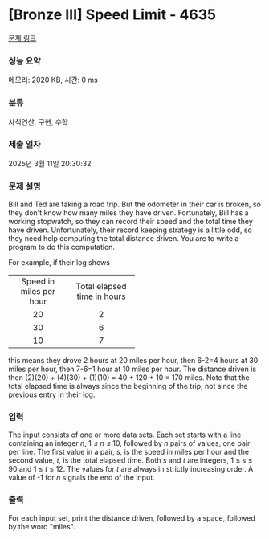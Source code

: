 # [Bronze III] Speed Limit - 4635 

[문제 링크](https://www.acmicpc.net/problem/4635) 

### 성능 요약

메모리: 2020 KB, 시간: 0 ms

### 분류

사칙연산, 구현, 수학

### 제출 일자

2025년 3월 11일 20:30:32

### 문제 설명

<p>Bill and Ted are taking a road trip. But the odometer in their car is broken, so they don't know how many miles they have driven. Fortunately, Bill has a working stopwatch, so they can record their speed and the total time they have driven. Unfortunately, their record keeping strategy is a little odd, so they need help computing the total distance driven. You are to write a program to do this computation.</p>

<p>For example, if their log shows</p>

<table class="table table-bordered" style="width:50%">
	<tbody>
		<tr>
			<td style="text-align:center">Speed in miles per hour</td>
			<td style="text-align:center">Total elapsed time in hours</td>
		</tr>
		<tr>
			<td style="text-align:center">20</td>
			<td style="text-align:center">2</td>
		</tr>
		<tr>
			<td style="text-align:center">30</td>
			<td style="text-align:center">6</td>
		</tr>
		<tr>
			<td style="text-align:center">10</td>
			<td style="text-align:center">7</td>
		</tr>
	</tbody>
</table>

<p>this means they drove 2 hours at 20 miles per hour, then 6-2=4 hours at 30 miles per hour, then 7-6=1 hour at 10 miles per hour. The distance driven is then (2)(20) + (4)(30) + (1)(10) = 40 + 120 + 10 = 170 miles. Note that the total elapsed time is always since the beginning of the trip, not since the previous entry in their log.</p>

### 입력 

 <p>The input consists of one or more data sets. Each set starts with a line containing an integer <em>n</em>, 1 ≤ <em>n</em> ≤ 10,  followed by <em>n</em> pairs of values, one pair per line. The first value in a pair, <em>s,</em> is the speed in miles per hour and the second value, <em>t</em>, is the total elapsed time. Both <em>s</em> and <em>t</em> are integers, 1 ≤<em> s</em> ≤ 90 and 1 ≤<em> t</em> ≤ 12.  The values for <em>t </em>are always in strictly increasing order. A value of -1 for <em>n</em> signals the end of the input.</p>

### 출력 

 <p>For each input set, print the distance driven, followed by a space, followed by the word "miles". </p>

